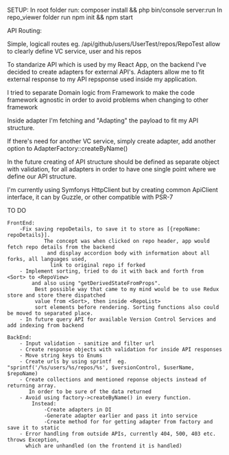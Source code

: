 
SETUP:
In root folder run:
    composer install && php bin/console server:run
In repo_viewer folder run
    npm init && npm start

API Routing:

Simple, logicall routes eg. /api/github/users/UserTest/repos/RepoTest
allow to clearly define VC service, user and his repos 

To standarize API which is used by my React App, on the backend I've decided to create adapters for external API's.
Adapters allow me to fit external response to my API repsponse used inside my application.

I tried to separate Domain logic from Framework to make the code framework agnostic in order to avoid problems
 when changing to other framework

Inside adapter I'm fetching and "Adapting" the payload to fit my API structure.

If there's need for another VC service, simply create adapter, add another option to AdapterFactory::createByName()

In the future creating of API structure should be defined as separate object with validation,
 for all adapters in order to have one single point where 
we define our API structure.

I'm currently using Symfonys HttpClient but by creating common ApiClient interface, it can by Guzzle,
 or other compatible with PSR-7



TO DO

	FrontEnd:
		-Fix saving repoDetails, to save it to store as [{repoName: repoDetails}].
				The concept was when clicked on repo header, app would fetch repo details from the backend
				 and display accordion body with information about all forks, all languages used,
				  link to original repo if forked
		- Implement sorting, tried to do it with back and forth from <Sort> to <RepoView> 
		    and also using "getDerivedStateFromProps".
			 Best possible way that came to my mind would be to use Redux store and store there dispatched 
			 value from <Sort>, then inside <RepoList>
			 sort elements before rendering. Sorting functions also could be moved to separated place.
	 	- In future query API for available Version Control Services and add indexing from backend 
	
    BackEnd:
		- Input validation - sanitize and filter url 
		- Create response objects with validation for inside API responses
		- Move string keys to Enums
		- Create urls by using sprintf  eg. "sprintf('/%s/users/%s/repos/%s', $versionControl, $userName, $repoName)
		- Create collections and mentioned reponse objects instead of returning array. 
		   In order to be sure of the data returned
		- Avoid using factory->createByName() in every function. 
			Instead:
				-Create adapters in DI
				-Generate adapter earlier and pass it into service
				-Create method for for getting adapter from factory and save it to static
		- Error handling from outside APIs, currently 404, 500, 403 etc. throws Exception, 
		  which are unhandled (on the frontend it is handled)
